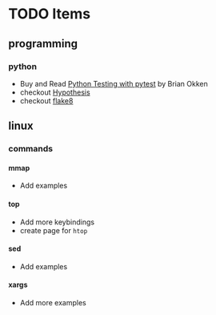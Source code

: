 # TODO Items

## programming

### python
  * Buy and Read [Python Testing with pytest](https://pragprog.com/book/bopytest/python-testing-with-pytest) by Brian Okken
  * checkout [Hypothesis](https://hypothesis.readthedocs.io/en/latest/)
  * checkout [flake8](https://pypi.org/project/flake8/)

## linux

### commands

#### mmap
  * Add examples

#### top
  * Add more keybindings
  * create page for `htop`

#### sed
  * Add examples

#### xargs
  * Add more examples